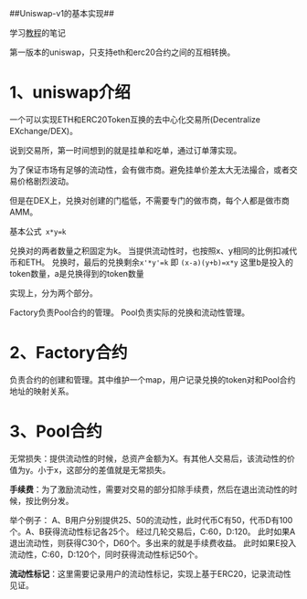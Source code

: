 ##Uniswap-v1的基本实现##

学习[教程](https://github.com/Dapp-Learning-DAO/Dapp-Learning/blob/main/basic/13-decentralized-exchange/uniswap-v1-like/README.md)的笔记

第一版本的uniswap，只支持eth和erc20合约之间的互相转换。

# 1、uniswap介绍

一个可以实现ETH和ERC20Token互换的去中心化交易所(Decentralize EXchange/DEX)。

说到交易所，第一时间想到的就是挂单和吃单，通过订单薄实现。

为了保证市场有足够的流动性，会有做市商。避免挂单价差太大无法撮合，或者交易价格剧烈波动。

但是在DEX上，兑换对创建的门槛低，不需要专门的做市商，每个人都是做市商AMM。

基本公式` x*y=k`

兑换对的两者数量之积固定为k。
当提供流动性时，也按照x、y相同的比例扣减代币和ETH。
兑换时，最后的兑换剩余`x'*y'=k` 即 `(x-a)(y+b)=x*y` 这里b是投入的token数量，a是兑换得到的token数量

实现上，分为两个部分。

Factory负责Pool合约的管理。
Pool负责实际的兑换和流动性管理。


# 2、Factory合约
负责合约的创建和管理。其中维护一个map，用户记录兑换的token对和Pool合约地址的映射关系。

# 3、Pool合约
无常损失：提供流动性的时候，总资产金额为X。有其他人交易后，该流动性的价值为y。小于x，这部分的差值就是无常损失。

**手续费**：为了激励流动性，需要对交易的部分扣除手续费，然后在退出流动性的时候，按比例分发。

举个例子：
A、B用户分别提供25、50的流动性，此时代币C有50，代币D有100个。A、B获得流动性标记各25个。
经过几轮交易后，C:60，D:120。
此时如果A退出流动性，则获得C30个，D60个。多出来的就是手续费收益。
此时如果E投入流动性，C:60，D:120个，同时获得流动性标记50个。


**流动性标记**：这里需要记录用户的流动性标记，实现上基于ERC20，记录流动性见证。
	



